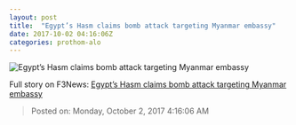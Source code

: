 ```yaml
---
layout: post
title:  "Egypt’s Hasm claims bomb attack targeting Myanmar embassy"
date: 2017-10-02 04:16:06Z
categories: prothom-alo
---
```


![Egypt’s Hasm claims bomb attack targeting Myanmar embassy](http://en.prothom-alo.com/contents/cache/images/1200x630x1/uploads/media/2017/10/02/f884dbecf53a1bcf8827e9262a9600f2-Cairo.jpg?jadewits_media_id=150739)




Full story on F3News: [Egypt’s Hasm claims bomb attack targeting Myanmar embassy](http://www.f3nws.com/n/VKKhYD)

> Posted on: Monday, October 2, 2017 4:16:06 AM
